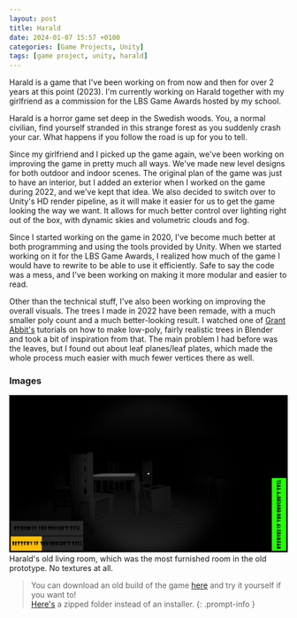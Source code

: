 ```yaml
---
layout: post
title: Harald
date: 2024-01-07 15:57 +0100
categories: [Game Projects, Unity]
tags: [game project, unity, harald]
---
```

Harald is a game that I've been working on from now and then for over 2 years at this point (2023). I'm currently working on Harald together with my girlfriend as a commission for the LBS Game Awards hosted by my school.

Harald is a horror game set deep in the Swedish woods. You, a normal civilian, find yourself stranded in this strange forest as you suddenly crash your car. What happens if you follow the road is up for you to tell.

Since my girlfriend and I picked up the game again, we've been working on improving the game in pretty much all ways. We've made new level designs for both outdoor and indoor scenes. The original plan of the game was just to have an interior, but I added an exterior when I worked on the game during 2022, and we've kept that idea. We also decided to switch over to Unity's HD render pipeline, as it will make it easier for us to get the game looking the way we want. It allows for much better control over lighting right out of the box, with dynamic skies and volumetric clouds and fog.

Since I started working on the game in 2020, I've become much better at both programming and using the tools provided by Unity. When we started working on it for the LBS Game Awards, I realized how much of the game I would have to rewrite to be able to use it efficiently. Safe to say the code was a mess, and I've been working on making it more modular and easier to read.

Other than the technical stuff, I've also been working on improving the overall visuals. The trees I made in 2022 have been remade, with a much smaller poly count and a much better-looking result. I watched one of [Grant Abbit's](https://www.youtube.com/user/mediagabbitt) tutorials on how to make low-poly, fairly realistic trees in Blender and took a bit of inspiration from that. The main problem I had before was the leaves, but I found out about leaf planes/leaf plates, which made the whole process much easier with much fewer vertices there as well.

### Images

![Old Harald Livingroom](/assets/img/projects/harald/haraldold1.png)
Harald's old living room, which was the most furnished room in the old prototype. No textures at all.

>You can download an old build of the game [here](https://www.dropbox.com/s/2q0ja5x8s8t8pjn/HaraldSetup.exe?dl=1) and try it yourself if you want to!  
[Here's](https://www.dropbox.com/s/tehaydgsplw44wb/Harald.zip?dl=1) a zipped folder instead of an installer. 
{: .prompt-info }
